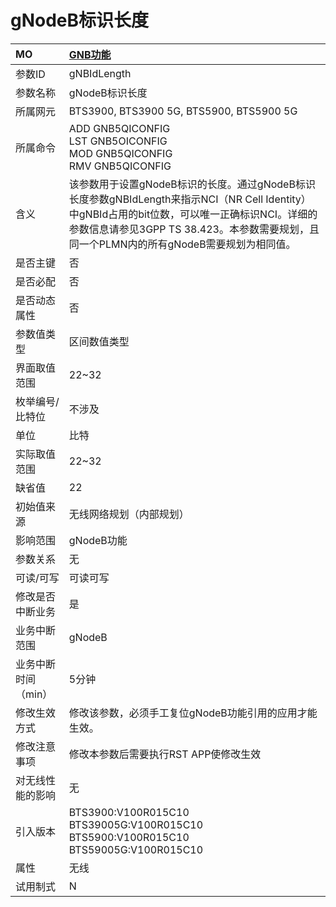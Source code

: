 # gNodeB标识长度<table><thread><tr><th align = "left">MO</th><th align = "left"><a href = "index.html#gNodeB标识长度-4">GNB功能</a></td></tr></thread><tbody><tr><td>参数ID</td><td>gNBIdLength</td></tr><tr><td>参数名称</td><td>gNodeB标识长度</td></tr><tr><td>所属网元</td><td>BTS3900, BTS3900 5G, BTS5900, BTS5900 5G</td></tr><tr><td>所属命令</td><td>ADD GNB5QICONFIG<br>LST GNB5OICONFIG<br>MOD GNB5QICONFIG<br>RMV GNB5QICONFIG</td></tr><tr><td>含义</td><td>该参数用于设置gNodeB标识的长度。通过gNodeB标识长度参数gNBIdLength来指示NCI（NR Cell Identity）中gNBId占用的bit位数，可以唯一正确标识NCI。详细的参数信息请参见3GPP TS 38.423。本参数需要规划，且同一个PLMN内的所有gNodeB需要规划为相同值。</td></tr><tr><td>是否主键</td><td>否</td></tr><tr><td>是否必配</td><td>否</td></tr><tr><td>是否动态属性</td><td>否</td></tr><tr><td>参数值类型</td><td>区间数值类型</td></tr><tr><td>界面取值范围</td><td>22~32</td></tr><tr><td>枚举编号/比特位</td><td>不涉及</td></tr><tr><td>单位</td><td>比特</td></tr><tr><td>实际取值范围</td><td>22~32</td></tr><tr><td>缺省值</td><td>22</td></tr><tr><td>初始值来源</td><td>无线网络规划（内部规划）</td></tr><tr><td>影响范围</td><td>gNodeB功能</td></tr><tr><td>参数关系</td><td>无</td></tr><tr><td>可读/可写</td><td>可读可写</td></tr><tr><td>修改是否中断业务</td><td>是</td></tr><tr><td>业务中断范围</td><td>gNodeB</td></tr><tr><td>业务中断时间（min）</td><td>5分钟</td></tr><tr><td>修改生效方式</td><td>修改该参数，必须手工复位gNodeB功能引用的应用才能生效。</td></tr><tr><td>修改注意事项</td><td>修改本参数后需要执行RST APP使修改生效 </td></tr><tr><td>对无线性能的影响</td><td>无</td></tr><tr><td>引入版本</td><td>BTS3900:V100R015C10<br>BTS39005G:V100R015C10<br>BTS5900:V100R015C10<br>BTS59005G:V100R015C10</td></tr><tr><td>属性</td><td>无线</td></tr><tr><td>试用制式</td><td>N</td></tr></tbody></table>